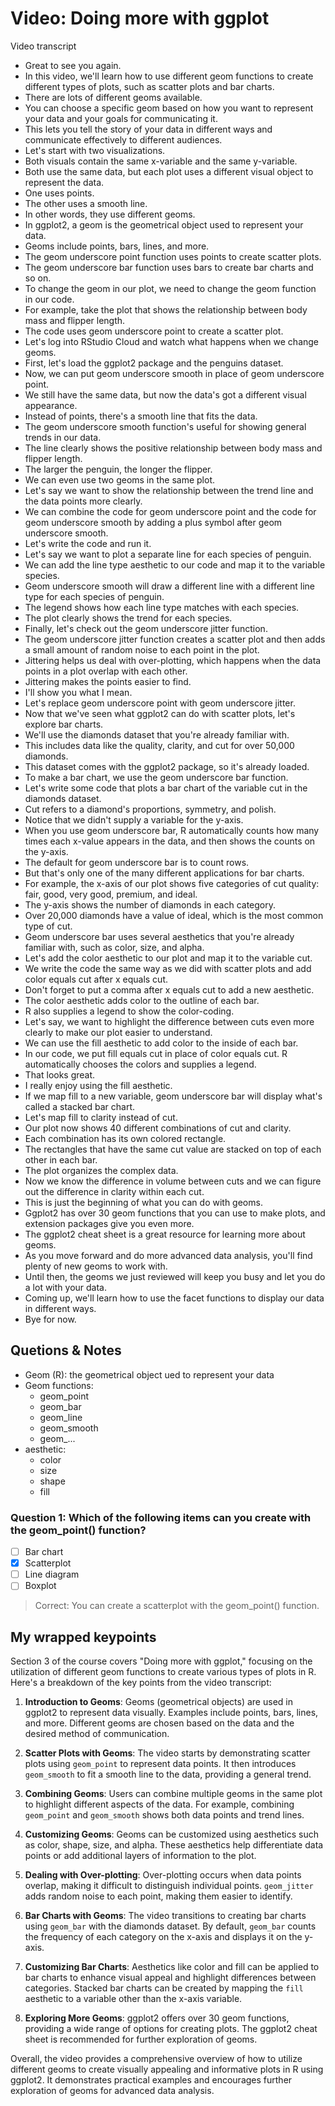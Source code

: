 # Video: Doing more with ggplot

Video transcript

- Great to see you again.
- In this video, we'll learn how to use different geom functions to create different types of plots, such as scatter plots and bar charts.
- There are lots of different geoms available.
- You can choose a specific geom based on how you want to represent your data and your goals for communicating it.
- This lets you tell the story of your data in different ways and communicate effectively to different audiences.
- Let's start with two visualizations.
- Both visuals contain the same x-variable and the same y-variable.
- Both use the same data, but each plot uses a different visual object to represent the data.
- One uses points.
- The other uses a smooth line.
- In other words, they use different geoms.
- In ggplot2, a geom is the geometrical object used to represent your data.
- Geoms include points, bars, lines, and more.
- The geom underscore point function uses points to create scatter plots.
- The geom underscore bar function uses bars to create bar charts and so on.
- To change the geom in our plot, we need to change the geom function in our code.
- For example, take the plot that shows the relationship between body mass and flipper length.
- The code uses geom underscore point to create a scatter plot.
- Let's log into RStudio Cloud and watch what happens when we change geoms.
- First, let's load the ggplot2 package and the penguins dataset.
- Now, we can put geom underscore smooth in place of geom underscore point.
- We still have the same data, but now the data's got a different visual appearance.
- Instead of points, there's a smooth line that fits the data.
- The geom underscore smooth function's useful for showing general trends in our data.
- The line clearly shows the positive relationship between body mass and flipper length.
- The larger the penguin, the longer the flipper.
- We can even use two geoms in the same plot.
- Let's say we want to show the relationship between the trend line and the data points more clearly.
- We can combine the code for geom underscore point and the code for geom underscore smooth by adding a plus symbol after geom underscore smooth.
- Let's write the code and run it.
- Let's say we want to plot a separate line for each species of penguin.
- We can add the line type aesthetic to our code and map it to the variable species.
- Geom underscore smooth will draw a different line with a different line type for each species of penguin.
- The legend shows how each line type matches with each species.
- The plot clearly shows the trend for each species.
- Finally, let's check out the geom underscore jitter function.
- The geom underscore jitter function creates a scatter plot and then adds a small amount of random noise to each point in the plot.
- Jittering helps us deal with over-plotting, which happens when the data points in a plot overlap with each other.
- Jittering makes the points easier to find.
- I'll show you what I mean.
- Let's replace geom underscore point with geom underscore jitter.
- Now that we've seen what ggplot2 can do with scatter plots, let's explore bar charts.
- We'll use the diamonds dataset that you're already familiar with.
- This includes data like the quality, clarity, and cut for over 50,000 diamonds.
- This dataset comes with the ggplot2 package, so it's already loaded.
- To make a bar chart, we use the geom underscore bar function.
- Let's write some code that plots a bar chart of the variable cut in the diamonds dataset.
- Cut refers to a diamond's proportions, symmetry, and polish.
- Notice that we didn't supply a variable for the y-axis.
- When you use geom underscore bar, R automatically counts how many times each x-value appears in the data, and then shows the counts on the y-axis.
- The default for geom underscore bar is to count rows.
- But that's only one of the many different applications for bar charts.
- For example, the x-axis of our plot shows five categories of cut quality: fair, good, very good, premium, and ideal.
- The y-axis shows the number of diamonds in each category.
- Over 20,000 diamonds have a value of ideal, which is the most common type of cut.
- Geom underscore bar uses several aesthetics that you're already familiar with, such as color, size, and alpha.
- Let's add the color aesthetic to our plot and map it to the variable cut.
- We write the code the same way as we did with scatter plots and add color equals cut after x equals cut.
- Don't forget to put a comma after x equals cut to add a new aesthetic.
- The color aesthetic adds color to the outline of each bar.
- R also supplies a legend to show the color-coding.
- Let's say, we want to highlight the difference between cuts even more clearly to make our plot easier to understand.
- We can use the fill aesthetic to add color to the inside of each bar.
- In our code, we put fill equals cut in place of color equals cut. R automatically chooses the colors and supplies a legend.
- That looks great.
- I really enjoy using the fill aesthetic.
- If we map fill to a new variable, geom underscore bar will display what's called a stacked bar chart.
- Let's map fill to clarity instead of cut.
- Our plot now shows 40 different combinations of cut and clarity.
- Each combination has its own colored rectangle.
- The rectangles that have the same cut value are stacked on top of each other in each bar.
- The plot organizes the complex data.
- Now we know the difference in volume between cuts and we can figure out the difference in clarity within each cut.
- This is just the beginning of what you can do with geoms.
- Ggplot2 has over 30 geom functions that you can use to make plots, and extension packages give you even more.
- The ggplot2 cheat sheet is a great resource for learning more about geoms.
- As you move forward and do more advanced data analysis, you'll find plenty of new geoms to work with.
- Until then, the geoms we just reviewed will keep you busy and let you do a lot with your data.
- Coming up, we'll learn how to use the facet functions to display our data in different ways.
- Bye for now.

## Quetions & Notes

- Geom (R): the geometrical object ued to represent your data
- Geom functions:
  - geom_point
  - geom_bar
  - geom_line
  - geom_smooth
  - geom_...
- aesthetic:
  - color
  - size
  - shape
  - fill

### Question 1: Which of the following items can you create with the geom_point() function?

- [ ] Bar chart
- [x] Scatterplot
- [ ] Line diagram
- [ ] Boxplot

> Correct: You can create a scatterplot with the geom_point() function.

## My wrapped keypoints

Section 3 of the course covers "Doing more with ggplot," focusing on the utilization of different geom functions to create various types of plots in R. Here's a breakdown of the key points from the video transcript:

1. **Introduction to Geoms**: Geoms (geometrical objects) are used in ggplot2 to represent data visually. Examples include points, bars, lines, and more. Different geoms are chosen based on the data and the desired method of communication.

2. **Scatter Plots with Geoms**: The video starts by demonstrating scatter plots using `geom_point` to represent data points. It then introduces `geom_smooth` to fit a smooth line to the data, providing a general trend.

3. **Combining Geoms**: Users can combine multiple geoms in the same plot to highlight different aspects of the data. For example, combining `geom_point` and `geom_smooth` shows both data points and trend lines.

4. **Customizing Geoms**: Geoms can be customized using aesthetics such as color, shape, size, and alpha. These aesthetics help differentiate data points or add additional layers of information to the plot.

5. **Dealing with Over-plotting**: Over-plotting occurs when data points overlap, making it difficult to distinguish individual points. `geom_jitter` adds random noise to each point, making them easier to identify.

6. **Bar Charts with Geoms**: The video transitions to creating bar charts using `geom_bar` with the diamonds dataset. By default, `geom_bar` counts the frequency of each category on the x-axis and displays it on the y-axis.

7. **Customizing Bar Charts**: Aesthetics like color and fill can be applied to bar charts to enhance visual appeal and highlight differences between categories. Stacked bar charts can be created by mapping the `fill` aesthetic to a variable other than the x-axis variable.

8. **Exploring More Geoms**: ggplot2 offers over 30 geom functions, providing a wide range of options for creating plots. The ggplot2 cheat sheet is recommended for further exploration of geoms.

Overall, the video provides a comprehensive overview of how to utilize different geoms to create visually appealing and informative plots in R using ggplot2. It demonstrates practical examples and encourages further exploration of geoms for advanced data analysis.
